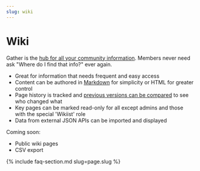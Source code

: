 ```yaml
---
slug: wiki
---
```


# Wiki

Gather is the [hub for all your community information](/assets/screenshots/ts-wiki.png). Members never need ask "Where do I find that info?" ever again.

* Great for information that needs frequent and easy access
* Content can be authored in [Markdown](https://www.markdowntutorial.com/) for simplicity or HTML for greater control
* Page history is tracked and [previous versions can be compared](/assets/screenshots/wiki-compare.png) to see who changed what
* Key pages can be marked read-only for all except admins and those with the special 'Wikiist' role
* Data from external JSON APIs can be imported and displayed

Coming soon:

* Public wiki pages
* CSV export

{% include faq-section.md slug=page.slug %}
